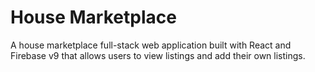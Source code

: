 # House Marketplace
A house marketplace full-stack web application built with React and Firebase v9 that allows users to view listings and add their own listings.
